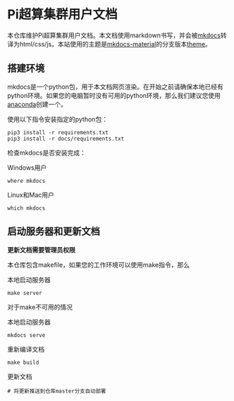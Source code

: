 # Pi超算集群用户文档

本仓库维护Pi超算集群用户文档。本文档使用markdown书写，并会被[mkdocs](http://www.mkdocs.org)转译为html/css/js。本站使用的主题是[mkdocs-material](https://github.com/squidfunk/mkdocs-material)的分支版本[theme](https://gitlab.com/NERSC/mkdocs-material)。

## 搭建环境

mkdocs是一个python包，用于本文档网页渲染。在开始之前请确保本地已经有python环境。如果您的电脑暂时没有可用的python环境，那么我们建议您使用[anaconda](https://www.anaconda.com/)创建一个。

使用以下指令安装指定的python包：

```
pip3 install -r requirements.txt
pip3 install -r docs/requirements.txt
```

检查mkdocs是否安装完成：

Windows用户

```
where mkdocs
```

Linux和Mac用户

```
which mkdocs
```

## 启动服务器和更新文档

**更新文档需要管理员权限**

本仓库包含makefile，如果您的工作环境可以使用make指令，那么

本地启动服务器

```
make server
```

对于make不可用的情况

本地启动服务器

```
mkdocs serve
```

重新编译文档

```
make build
```

更新文档

```
# 将更新推送到仓库master分支自动部署
```
